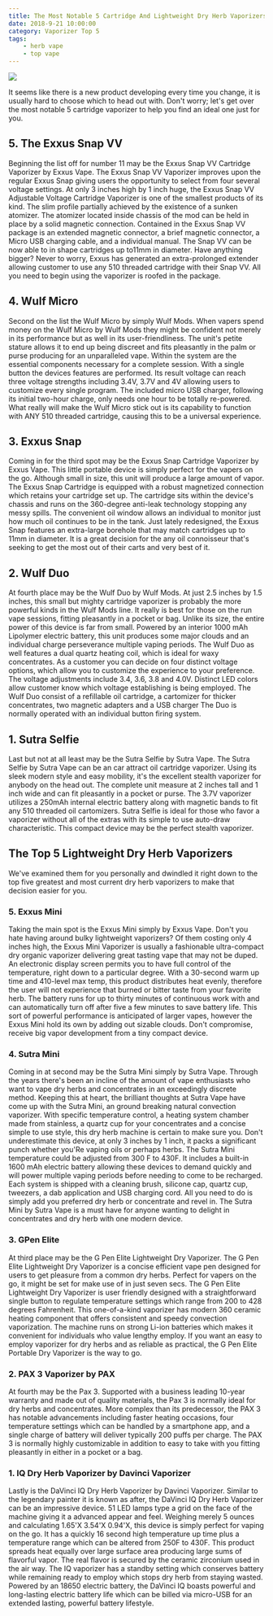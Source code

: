 ```yaml
---
title: The Most Notable 5 Cartridge And Lightweight Dry Herb Vaporizers
date: 2018-9-21 10:00:00
category: Vaporizer Top 5
tags:
	- herb vape
	- top vape
---
```


![](/images/2.jpg)

It seems like there is a new product developing every time you change, it is usually hard to choose which to head out with. Don't worry; let's get over the most notable 5 cartridge vaporizer to help you find an ideal one just for you.

<!-- more -->

## 5. The Exxus Snap VV

Beginning the list off for number 11 may be the Exxus Snap VV Cartridge Vaporizer by Exxus Vape. The Exxus Snap VV Vaporizer improves upon the regular Exxus Snap giving users the opportunity to select from four several voltage settings. At only 3 inches high by 1 inch huge, the Exxus Snap VV Adjustable Voltage Cartridge Vaporizer is one of the smallest products of its kind. The slim profile partially achieved by the existence of a sunken atomizer. The atomizer located inside chassis of the mod can be held in place by a solid magnetic connection. Contained in the Exxus Snap VV package is an extended magnetic connector, a brief magnetic connector, a Micro USB charging cable, and a individual manual. The Snap VV can be now able to in shape cartridges up to11mm in diameter. Have anything bigger? Never to worry, Exxus has generated an extra-prolonged extender allowing customer to use any 510 threaded cartridge with their Snap VV. All you need to begin using the vaporizer is roofed in the package.

## 4. Wulf Micro

Second on the list the Wulf Micro by simply Wulf Mods. When vapers spend money on the Wulf Micro by Wulf Mods they might be confident not merely in its performance but as well in its user-friendliness. The unit's petite stature allows it to end up being discreet and fits pleasantly in the palm or purse producing for an unparalleled vape. Within the system are the essential components necessary for a complete session. With a single button the devices features are performed. Its result voltage can reach three voltage strengths including 3.4V, 3.7V and 4V allowing users to customize every single program. The included micro USB charger, following its initial two-hour charge, only needs one hour to be totally re-powered. What really will make the Wulf Micro stick out is its capability to function with ANY 510 threaded cartridge, causing this to be a universal experience.

## 3. Exxus Snap

Coming in for the third spot may be the Exxus Snap Cartridge Vaporizer by Exxus Vape. This little portable device is simply perfect for the vapers on the go. Although small in size, this unit will produce a large amount of vapor. The Exxus Snap Cartridge is equipped with a robust magnetized connection which retains your cartridge set up. The cartridge sits within the device's chassis and runs on the 360-degree anti-leak technology stopping any messy spills. The convenient oil window allows an individual to monitor just how much oil continues to be in the tank. Just lately redesigned, the Exxus Snap features an extra-large borehole that may match cartridges up to 11mm in diameter. It is a great decision for the any oil connoisseur that's seeking to get the most out of their carts and very best of it.

## 2. Wulf Duo

At fourth place may be the Wulf Duo by Wulf Mods. At just 2.5 inches by 1.5 inches, this small but mighty cartridge vaporizer is probably the more powerful kinds in the Wulf Mods line. It really is best for those on the run vape sessions, fitting pleasantly in a pocket or bag. Unlike its size, the entire power of this device is far from small. Powered by an interior 1000 mAh Lipolymer electric battery, this unit produces some major clouds and an individual charge perseverance multiple vaping periods. The Wulf Duo as well features a dual quartz heating coil, which is ideal for waxy concentrates. As a customer you can decide on four distinct voltage options, which allow you to customize the experience to your preference. The voltage adjustments include 3.4, 3.6, 3.8 and 4.0V. Distinct LED colors allow customer know which voltage establishing is being employed. The Wulf Duo consist of a refillable oil cartridge, a cartomizer for thicker concentrates, two magnetic adapters and a USB charger The Duo is normally operated with an individual button firing system.

## 1. Sutra Selfie

Last but not at all least may be the Sutra Selfie by Sutra Vape. The Sutra Selfie by Sutra Vape can be an car attract oil cartridge vaporizer. Using its sleek modern style and easy mobility, it's the excellent stealth vaporizer for anybody on the head out. The complete unit measure at 2 inches tall and 1 inch wide and can fit pleasantly in a pocket or purse. The 3.7V vaporizer utilizes a 250mAh internal electric battery along with magnetic bands to fit any 510 threaded oil cartomizers. Sutra Selfie is ideal for those who favor a vaporizer without all of the extras with its simple to use auto-draw characteristic. This compact device may be the perfect stealth vaporizer.

## The Top 5 Lightweight Dry Herb Vaporizers

We've examined them for you personally and dwindled it right down to the top five greatest and most current dry herb vaporizers to make that decision easier for you.

### 5. Exxus Mini

Taking the main spot is the Exxus Mini simply by Exxus Vape. Don't you hate having around bulky lightweight vaporizers? Of them costing only 4 inches high, the Exxus Mini Vaporizer is usually a fashionable ultra-compact dry organic vaporizer delivering great tasting vape that may not be duped. An electronic display screen permits you to have full control of the temperature, right down to a particular degree. With a 30-second warm up time and 410-level max temp, this product distributes heat evenly, therefore the user will not experience that burned or bitter taste from your favorite herb. The battery runs for up to thirty minutes of continuous work with and can automatically turn off after five a few minutes to save battery life. This sort of powerful performance is anticipated of larger vapes, however the Exxus Mini hold its own by adding out sizable clouds. Don't compromise, receive big vapor development from a tiny compact device.

### 4. Sutra Mini

Coming in at second may be the Sutra Mini simply by Sutra Vape. Through the years there's been an incline of the amount of vape enthusiasts who want to vape dry herbs and concentrates in an exceedingly discrete method. Keeping this at heart, the brilliant thoughts at Sutra Vape have come up with the Sutra Mini, an ground breaking natural convection vaporizer. With specific temperature control, a heating system chamber made from stainless, a quartz cup for your concentrates and a concise simple to use style, this dry herb machine is certain to make sure you. Don't underestimate this device, at only 3 inches by 1 inch, it packs a significant punch whether you'Re vaping oils or perhaps herbs. The Sutra Mini temperature could be adjusted from 300 F to 430F. It includes a built-in 1600 mAh electric battery allowing these devices to demand quickly and will power multiple vaping periods before needing to come to be recharged. Each system is shipped with a cleaning brush, silicone cap, quartz cup, tweezers, a dab application and USB charging cord. All you need to do is simply add you preferred dry herb or concentrate and revel in. The Sutra Mini by Sutra Vape is a must have for anyone wanting to delight in concentrates and dry herb with one modern device.

### 3. GPen Elite

At third place may be the G Pen Elite Lightweight Dry Vaporizer. The G Pen Elite Lightweight Dry Vaporizer is a concise efficient vape pen designed for users to get pleasure from a common dry herbs. Perfect for vapers on the go, it might be set for make use of in just seven secs. The G Pen Elite Lightweight Dry Vaporizer is user friendly designed with a straightforward single button to regulate temperature settings which range from 200 to 428 degrees Fahrenheit. This one-of-a-kind vaporizer has modern 360 ceramic heating component that offers consistent and speedy convection vaporization. The machine runs on strong Li-ion batteries which makes it convenient for individuals who value lengthy employ. If you want an easy to employ vaporizer for dry herbs and as reliable as practical, the G Pen Elite Portable Dry Vaporizer is the way to go.

### 2. PAX 3 Vaporizer by PAX

At fourth may be the Pax 3. Supported with a business leading 10-year warranty and made out of quality materials, the Pax 3 is normally ideal for dry herbs and concentrates. More complex than its predecessor, the PAX 3 has notable advancements including faster heating occasions, four temperature settings which can be handled by a smartphone app, and a single charge of battery will deliver typically 200 puffs per charge. The PAX 3 is normally highly customizable in addition to easy to take with you fitting pleasantly in either in a pocket or a bag.

### 1. IQ Dry Herb Vaporizer by Davinci Vaporizer

Lastly is the DaVinci IQ Dry Herb Vaporizer by Davinci Vaporizer. Similar to the legendary painter it is known as after, the DaVinci IQ Dry Herb Vaporizer can be an impressive device. 51 LED lamps type a grid on the face of the machine giving it a advanced appear and feel. Weighing merely 5 ounces and calculating 1.65'X 3.54'X 0.94'X, this device is simply perfect for vaping on the go. It has a quickly 16 second high temperature up time plus a temperature range which can be altered from 250F to 430F. This product spreads heat equally over large surface area producing large sums of flavorful vapor. The real flavor is secured by the ceramic zirconium used in the air way. The IQ vaporizer has a standby setting which conserves battery while remaining ready to employ which stops dry herb from staying wasted. Powered by an 18650 electric battery, the DaVinci IQ boasts powerful and long-lasting electric battery life which can be billed via micro-USB for an extended lasting, powerful battery lifestyle.